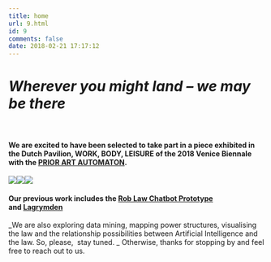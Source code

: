 ```yaml
---
title: home
url: 9.html
id: 9
comments: false
date: 2018-02-21 17:17:12
---
```


_Wherever you might land_ _– we may be there_
=============================================

 

#### We are excited to have been selected to take part in a piece exhibited in the Dutch Pavilion, WORK, BODY, LEISURE of the 2018 Venice Biennale with the [PRIOR ART AUTOMATON](https://studioalight.com/prior-art-automaton/).

[![](https://studioalight.com/wp-content/uploads/2018/05/PRIORARTAUTOMATONfinal01-300x253.png)](https://studioalight.com/prior-art-automaton/)[![](https://studioalight.com/wp-content/uploads/2018/05/Screen-Shot-2018-05-16-at-20.30.08-300x213.png)](https://studioalight.com/roblawprototype/)[![](https://studioalight.com/wp-content/uploads/2018/03/IMG_4844-300x200.jpg)](https://studioalight.com/lagrymden2018)

#### Our previous work includes the [Rob Law Chatbot Prototype](https://studioalight.com/roblawprototype/)  and [Lagrymden](https://studioalight.com/lagrymden2018)

_We are also exploring data mining, mapping power structures, visualising the law and the relationship possibilities between Artificial Intelligence and the law. So, please,  stay tuned. _ Otherwise, thanks for stopping by and feel free to reach out to us.